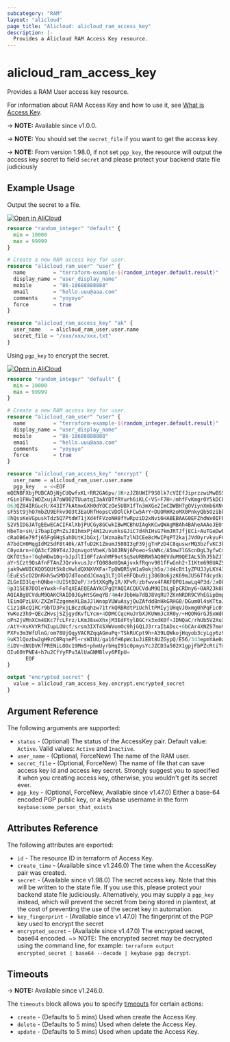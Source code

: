 ```yaml
---
subcategory: "RAM"
layout: "alicloud"
page_title: "Alicloud: alicloud_ram_access_key"
description: |-
  Provides a Alicloud RAM Access Key resource.
---
```


# alicloud_ram_access_key

Provides a RAM User access key resource.



For information about RAM Access Key and how to use it, see [What is Access Key](https://www.alibabacloud.com/help/en/ram/developer-reference/api-ram-2015-05-01-createaccesskey).

-> **NOTE:** Available since v1.0.0.

-> **NOTE:**  You should set the `secret_file` if you want to get the access key.  

-> **NOTE:**  From version 1.98.0, if not set `pgp_key`, the resource will output the access key secret to field `secret` and please protect your backend state file judiciously


## Example Usage

Output the secret to a file.
<div style="display: block;margin-bottom: 40px;"><div class="oics-button" style="float: right;position: absolute;margin-bottom: 10px;">
  <a href="https://api.aliyun.com/terraform?resource=alicloud_ram_access_key&exampleId=215c87f4-930d-fb72-356c-fe0010b412841e32d6f9&activeTab=example&spm=docs.r.ram_access_key.0.215c87f493&intl_lang=EN_US" target="_blank">
    <img alt="Open in AliCloud" src="https://img.alicdn.com/imgextra/i1/O1CN01hjjqXv1uYUlY56FyX_!!6000000006049-55-tps-254-36.svg" style="max-height: 44px; max-width: 100%;">
  </a>
</div></div>

```terraform
resource "random_integer" "default" {
  min = 10000
  max = 99999
}

# Create a new RAM access key for user.
resource "alicloud_ram_user" "user" {
  name         = "terraform-example-${random_integer.default.result}"
  display_name = "user_display_name"
  mobile       = "86-18688888888"
  email        = "hello.uuu@aaa.com"
  comments     = "yoyoyo"
  force        = true
}

resource "alicloud_ram_access_key" "ak" {
  user_name   = alicloud_ram_user.user.name
  secret_file = "/xxx/xxx/xxx.txt"
}
```

Using `pgp_key` to encrypt the secret.
<div style="display: block;margin-bottom: 40px;"><div class="oics-button" style="float: right;position: absolute;margin-bottom: 10px;">
  <a href="https://api.aliyun.com/terraform?resource=alicloud_ram_access_key&exampleId=2a73ed24-9d33-6847-6269-0087c126dba0828f3649&activeTab=example&spm=docs.r.ram_access_key.1.2a73ed249d&intl_lang=EN_US" target="_blank">
    <img alt="Open in AliCloud" src="https://img.alicdn.com/imgextra/i1/O1CN01hjjqXv1uYUlY56FyX_!!6000000006049-55-tps-254-36.svg" style="max-height: 44px; max-width: 100%;">
  </a>
</div></div>

```terraform
resource "random_integer" "default" {
  min = 10000
  max = 99999
}

# Create a new RAM access key for user.
resource "alicloud_ram_user" "user" {
  name         = "terraform-example-${random_integer.default.result}"
  display_name = "user_display_name"
  mobile       = "86-18688888888"
  email        = "hello.uuu@aaa.com"
  comments     = "yoyoyo"
  force        = true
}

resource "alicloud_ram_access_key" "encrypt" {
  user_name = alicloud_ram_user.user.name
  pgp_key   = <<EOF
mQENBFXbjPUBCADjNjCUQwfxKL+RR2GA6pv/1K+zJZ8UWIF9S0lk7cVIEfJiprzzwiMwBS5cD0da
rGin1FHvIWOZxujA7oW0O2TUuatqI3aAYDTfRYurh6iKLC+VS+F7H+/mhfFvKmgr0Y5kDCF1j0T/
063QZ84IRGucR/X43IY7kAtmxGXH0dYOCzOe5UBX1fTn3mXGe2ImCDWBH7gOViynXmb6XNvXkP0f
sF5St9jhO7mbZU9EFkv9O3t3EaURfHopsCVDOlCkFCw5ArY+DUORHRzoMX0PnkyQb5OzibkChzpg
8hQssKeVGpuskTdz5Q7PtdW71jXd4fFVzoNH8fYwRpziD2xNvi6HABEBAAG0EFZhdWx0IFRlc3Qg
S2V5IDGJATgEEwECACIFAlXbjPUCGy8GCwkIBwMCBhUIAgkKCwQWAgMBAh4BAheAAAoJEOfLr44B
HbeTo+sH/i7bapIgPnZsJ81hmxPj4W12uvunksGJiC7d4hIHsG7kmJRTJfjECi+AuTGeDwBy84TD
cRaOB6e79fj65Fg6HgSahDUtKJbGxj/lWzmaBuTzlN3CEe8cMwIPqPT2kajJVdOyrvkyuFOdPFOE
A7bdCH0MqgIdM2SdF8t40k/ATfuD2K1ZmumJ508I3gF39jgTnPzD4C8quswrMQ3bzfvKC3klXRlB
C0yoArn+0QA3cf2B9T4zJ2qnvgotVbeK/b1OJRNj6Poeo+SsWNc/A5mw7lGScnDgL3yfwCm1gQXa
QKfOt5x+7GqhWDw10q+bJpJlI10FfzAnhMF9etSqSeURBRW5AQ0EVduM9QEIAL53hJ5bZJ7oEDCn
aY+SCzt9QsAfnFTAnZJQrvkvusJzrTQ088eUQmAjvxkfRqnv981fFwGnh2+I1Ktm698UAZS9Jt8y
jak9wWUICKQO5QUt5k8cHwldQXNXVXFa+TpQWQR5yW1a9okjh5o/3d4cBt1yZPUJJyLKY43Wvptb
6EuEsScO2DnRkh5wSMDQ7dTooddJCmaq3LTjOleRFQbu9ij386Do6jzK69mJU56TfdcydkxkWF5N
ZLGnED3lq+hQNbe+8UI5tD2oP/3r5tXKgMy1R/XPvR/zbfwvx4FAKFOP01awLq4P3d/2xOkMu4Lu
9p315E87DOleYwxk+FoTqXEAEQEAAYkCPgQYAQIACQUCVduM9QIbLgEpCRDny6+OAR23k8BdIAQZ
AQIABgUCVduM9QAKCRAID0JGyHtSGmqYB/4m4rJbbWa7dBJ8VqRU7ZKnNRDR9CVhEGipBmpDGRYu
lEimOPzLUX/ZXZmTZzgemeXLBaJJlWnopVUWuAsyjQuZAfdd8nHkGRHG0/DGum0l4sKTta3OPGHN
C1z1dAcQ1RCr9bTD3PxjLBczdGqhzw71trkQRBRdtPiUchltPMIyjUHqVJ0xmg0hPqFic0fICsr0
YwKoz3h9+QEcZHvsjSZjgydKvfLYcm+4DDMCCqcHuJrbXJKUWmJcXR0y/+HQONGrGJ5xWdO+6eJi
oPn2jVMnXCm4EKc7fcLFrz/LKmJ8seXhxjM3EdFtylBGCrx3xdK0f+JDNQaC/rhUb5V2XuX6VwoH
/AtY+XsKVYRfNIupLOUcf/srsm3IXT4SXWVomOc9hjGQiJ3rraIbADsc+6bCAr4XNZS7moViAAcI
PXFv3m3WfUlnG/om78UjQqyVACRZqqAGmuPq+TSkRUCpt9h+A39LQWkojHqyob3cyLgy6z9Q557O
9uK3lQozbw2gH9zC0RqnePl+rsWIUU/ga16fH6pWc1uJiEBt8UZGypQ/E56/343epmYAe0a87sHx
8iDV+dNtDVKfPRENiLOOc19MmS+phmUyrbHqI91c0pmysYcJZCD3a502X1gpjFbPZcRtiTmGnUKd
OIu60YPNE4+h7u2CfYyFPu3AlUaGNMBlvy6PEpU=
	  EOF
}

output "encrypted_secret" {
  value = alicloud_ram_access_key.encrypt.encrypted_secret
}
```

## Argument Reference

The following arguments are supported:
* `status` - (Optional) The status of the AccessKey pair. Default value: `Active`. Valid values: `Active` and `Inactive`.
* `user_name` - (Optional, ForceNew) The name of the RAM user.
* `secret_file` - (Optional, ForceNew) The name of file that can save access key id and access key secret. Strongly suggest you to specified it when you creating access key, otherwise, you wouldn't get its secret ever.
* `pgp_key` - (Optional, ForceNew, Available since v1.47.0) Either a base-64 encoded PGP public key, or a keybase username in the form `keybase:some_person_that_exists`

## Attributes Reference

The following attributes are exported:
* `id` - The resource ID in terraform of Access Key.
* `create_time` - (Available since v1.246.0) The time when the AccessKey pair was created.
* `secret` - (Available since v1.98.0) The secret access key. Note that this will be written to the state file. 
If you use this, please protect your backend state file judiciously. 
Alternatively, you may supply a `pgp_key` instead, which will prevent the secret from being stored in plaintext, 
at the cost of preventing the use of the secret key in automation.
* `key_fingerprint` - (Available since v1.47.0) The fingerprint of the PGP key used to encrypt the secret
* `encrypted_secret` - (Available since v1.47.0) The encrypted secret, base64 encoded. ~> NOTE: The encrypted secret may be decrypted using the command line, for example: `terraform output encrypted_secret | base64 --decode | keybase pgp decrypt`.

## Timeouts

-> **NOTE:** Available since v1.246.0.

The `timeouts` block allows you to specify [timeouts](https://www.terraform.io/docs/configuration-0-11/resources.html#timeouts) for certain actions:
* `create` - (Defaults to 5 mins) Used when create the Access Key.
* `delete` - (Defaults to 5 mins) Used when delete the Access Key.
* `update` - (Defaults to 5 mins) Used when update the Access Key.